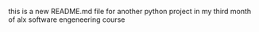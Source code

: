 this is a new README.md file for another python project in my third month of alx software engeneering course
